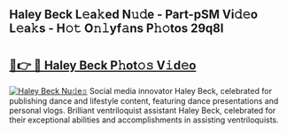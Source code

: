 ## Haley Beck L𝚎a𝚔ed N𝚞𝚍e - Part-pSM Vi𝚍𝚎o L𝚎a𝚔s - H𝚘𝚝 O𝚗𝚕yf𝚊ns P𝚑𝚘tos 29q8l

# <h2><a href="http://kfeszr.oniu.top/?m=Haley+Beck">🔗👉 🔴 Haley Beck P𝚑ot𝚘𝚜 V𝚒d𝚎o</a></h2>

[![Haley Beck Nu𝚍e𝚜](https://i.imgur.com/0qMVB7G.gif)](http://kfeszr.oniu.top/?m=Haley+Beck)
Social media innovator Haley Beck, celebrated for publishing dance and lifestyle content, featuring dance presentations and personal vlogs. Brilliant ventriloquist assistant Haley Beck, celebrated for their exceptional abilities and accomplishments in assisting ventriloquists.  
